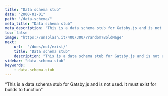 ```yaml
---
title: "Data schema stub"
date: "2000-01-01"
path: "/data-schema/"
meta_title: "Data schema stub"
meta_description: "This is a data schema stub for Gatsby.js and is not used. It must exist for builds to function"
toc: false
image: "https://unsplash.it/400/300/?random?BoldMage"
next:
    url:  "/does/not/exist/"
    title: "Data schema stub"
    description: "This is a data schema stub for Gatsby.js and is not used. It must exist for builds to function"
sidebar: "data-schema-stub"
keywords:
    - data-schema-stub
---
```


 “This is a data schema stub for Gatsby.js and is not used. It must exist for builds to function”